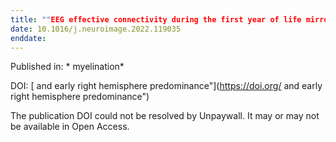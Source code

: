 ```yaml
---
title: ""EEG effective connectivity during the first year of life mirrors brain synaptogenesis"
date: 10.1016/j.neuroimage.2022.119035
enddate:
---
```


Published in: * myelination*

DOI: [ and early right hemisphere predominance"](https://doi.org/ and early right hemisphere predominance")

The publication DOI could not be resolved by Unpaywall. It may or may not be available in Open Access.


